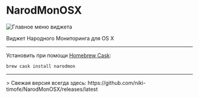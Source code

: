# NarodMonOSX

![Главное меню виджета](https://cloud.githubusercontent.com/assets/1268517/11258290/f328d92c-8e68-11e5-80bc-df5a5b8e48c2.png)

Виджет Народного Мониторинга для OS X
<hr>

Установить при помощи [Homebrew Cask](http://caskroom.io):

    brew cask install narodmon
<hr>
> Свежая версия всегда здесь: https://github.com/niki-timofe/NarodMonOSX/releases/latest
